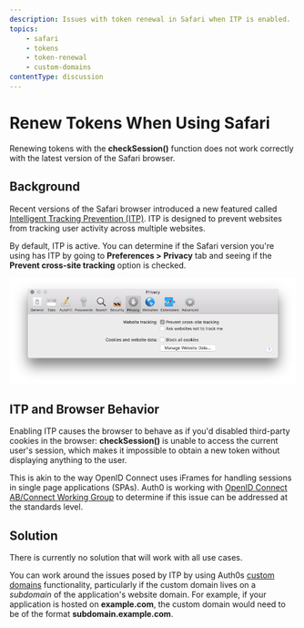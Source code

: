 ```yaml
---
description: Issues with token renewal in Safari when ITP is enabled.
topics:
    - safari
    - tokens
    - token-renewal
    - custom-domains
contentType: discussion
---
```

# Renew Tokens When Using Safari

Renewing tokens with the **checkSession()** function does not work correctly with the latest version of the Safari browser.

## Background

Recent versions of the Safari browser introduced a new featured called [Intelligent Tracking Prevention (ITP)](https://webkit.org/blog/8142/intelligent-tracking-prevention-1-1/). ITP is designed to prevent websites from tracking user activity across multiple websites.

By default, ITP is active. You can determine if the Safari version you're using has ITP by going to **Preferences > Privacy** tab and seeing if the **Prevent cross-site tracking** option is checked.

![Safari privacy preferences pane](/media/articles/api-auth/safari-privacy-preferences.png)

## ITP and Browser Behavior

Enabling ITP causes the browser to behave as if you'd disabled third-party cookies in the browser: **checkSession()** is unable to access the current user's session, which makes it impossible to obtain a new token without displaying anything to the user.

This is akin to the way OpenID Connect uses iFrames for handling sessions in single page applications (SPAs). Auth0 is working with [OpenID Connect AB/Connect Working Group](http://openid.net/wg/connect/) to determine if this issue can be addressed at the standards level.

## Solution

There is currently no solution that will work with all use cases.

You can work around the issues posed by ITP by using Auth0s [custom domains](/custom-domains) functionality, particularly if the custom domain lives on a *subdomain* of the application's website domain. For example, if your application is hosted on **example.com**, the custom domain would need to be of the format **subdomain.example.com**.